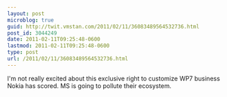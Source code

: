 ```yaml
---
layout: post
microblog: true
guid: http://twit.vmstan.com/2011/02/11/36083489564532736.html
post_id: 3044249
date: 2011-02-11T09:25:48-0600
lastmod: 2011-02-11T09:25:48-0600
type: post
url: /2011/02/11/36083489564532736.html
---
```

I'm not really excited about this exclusive right to customize WP7 business Nokia has scored. MS is going to pollute their ecosystem.
